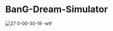 # BanG-Dream-Simulator


![27 0-00-30-19 -wtf](https://user-images.githubusercontent.com/40117823/41191331-ca0bb3c0-6c28-11e8-88f5-aa694274d7d3.png)

